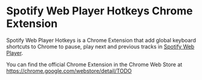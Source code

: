 Spotify Web Player Hotkeys Chrome Extension
===========================================

Spotify Web Player Hotkeys is a Chrome Extension that add global keyboard shortcuts to Chrome to pause, play next and previous tracks in [Spotify Web Player](https://play.spotify.com).

You can find the official Chrome Extension in the Chrome Web Store at https://chrome.google.com/webstore/detail/TODO
